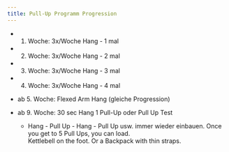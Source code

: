```yaml
---
title: Pull-Up Programm Progression
---
```


 - 1. Woche: 3x/Woche Hang - 1 mal 
 - 2. Woche: 3x/Woche Hang - 2 mal
 - 3. Woche: 3x/Woche Hang - 3 mal
 - 4. Woche: 3x/Woche Hang - 4 mal

 - ab 5. Woche: Flexed Arm Hang (gleiche Progression)
 - ab 9. Woche: 30 sec Hang 1 Pull-Up oder Pull Up Test
 	- Hang - Pull Up - Hang - Pull Up usw. immer wieder einbauen. 
Once you get to 5 Pull Ups, you can load.  
Kettlebell on the foot.  Or a Backpack with thin straps. 

